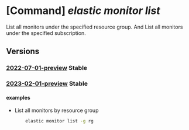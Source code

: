 # [Command] _elastic monitor list_

List all monitors under the specified resource group. And List all                                monitors under the specified subscription.

## Versions

### [2022-07-01-preview](/Resources/mgmt-plane/L3N1YnNjcmlwdGlvbnMve30vcHJvdmlkZXJzL21pY3Jvc29mdC5lbGFzdGljL21vbml0b3Jz/2022-07-01-preview.xml) **Stable**

<!-- mgmt-plane /subscriptions/{}/providers/microsoft.elastic/monitors 2022-07-01-preview -->
<!-- mgmt-plane /subscriptions/{}/resourcegroups/{}/providers/microsoft.elastic/monitors 2022-07-01-preview -->

### [2023-02-01-preview](/Resources/mgmt-plane/L3N1YnNjcmlwdGlvbnMve30vcHJvdmlkZXJzL21pY3Jvc29mdC5lbGFzdGljL21vbml0b3Jz/2023-02-01-preview.xml) **Stable**

<!-- mgmt-plane /subscriptions/{}/providers/microsoft.elastic/monitors 2023-02-01-preview -->
<!-- mgmt-plane /subscriptions/{}/resourcegroups/{}/providers/microsoft.elastic/monitors 2023-02-01-preview -->

#### examples

- List all monitors by resource group
    ```bash
        elastic monitor list -g rg
    ```
